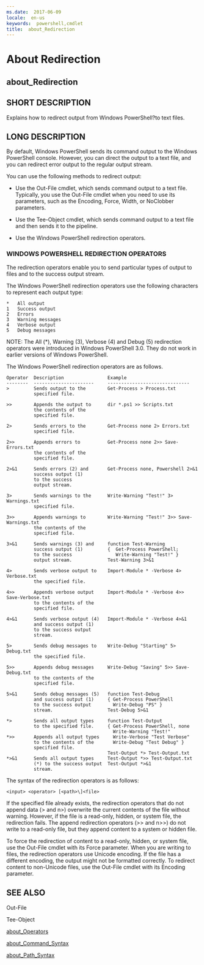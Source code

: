 ```yaml
---
ms.date:  2017-06-09
locale:  en-us
keywords:  powershell,cmdlet
title:  about_Redirection
---
```


# About Redirection
## about_Redirection


## SHORT DESCRIPTION
Explains how to redirect output from  Windows PowerShell?to text files.


## LONG DESCRIPTION
By default, Windows PowerShell sends its command output to the  Windows PowerShell console. However, you can direct the output to a text file, and you can redirect error output to the regular output stream.

You can use the following methods to redirect output:

- Use the Out-File cmdlet, which sends command output to a text file. Typically, you use the Out-File cmdlet when you need to use its parameters, such as the Encoding, Force, Width, or NoClobber parameters.

- Use the Tee-Object cmdlet, which sends command output to a text file and then sends it to the pipeline.

- Use the Windows PowerShell redirection operators.


### WINDOWS POWERSHELL REDIRECTION OPERATORS
The redirection operators enable you to send particular types of output to files and to the success output stream.

The  Windows PowerShell redirection operators use the following characters to represent each output type:


```
*   All output  
1   Success output  
2   Errors  
3   Warning messages  
4   Verbose output  
5   Debug messages
```


NOTE: The All (\*), Warning (3), Verbose (4) and Debug (5) redirection operators were introduced in  Windows PowerShell 3.0. They do not work in earlier versions of  Windows PowerShell.

The Windows PowerShell redirection operators are as follows.


```
Operator  Description                Example    
--------  ----------------------     ------------------------------  
>         Sends output to the        Get-Process > Process.txt  
          specified file.  
  
>>        Appends the output to      dir *.ps1 >> Scripts.txt  
          the contents of the    
          specified file.  
  
2>        Sends errors to the        Get-Process none 2> Errors.txt  
          specified file.  
  
2>>       Appends errors to          Get-Process none 2>> Save-Errors.txt  
          the contents of the   
          specified file.  
  
2>&1      Sends errors (2) and       Get-Process none, Powershell 2>&1  
          success output (1)   
          to the success   
          output stream.  
  
3>        Sends warnings to the      Write-Warning "Test!" 3> Warnings.txt  
          specified file.  
  
3>>       Appends warnings to        Write-Warning "Test!" 3>> Save-Warnings.txt  
          the contents of the   
          specified file.  
  
3>&1      Sends warnings (3) and     function Test-Warning   
          success output (1)         {  Get-Process PowerShell;   
          to the success                Write-Warning "Test!" }  
          output stream.             Test-Warning 3>&1  
  
4>        Sends verbose output to    Import-Module * -Verbose 4> Verbose.txt  
          the specified file.  
  
4>>       Appends verbose output     Import-Module * -Verbose 4>> Save-Verbose.txt  
          to the contents of the   
          specified file.  
  
4>&1      Sends verbose output (4)   Import-Module * -Verbose 4>&1  
          and success output (1)      
          to the success output  
          stream.                
  
5>        Sends debug messages to    Write-Debug "Starting" 5> Debug.txt  
          the specified file.  
  
5>>       Appends debug messages     Write-Debug "Saving" 5>> Save-Debug.txt  
          to the contents of the   
          specified file.  
  
5>&1      Sends debug messages (5)   function Test-Debug   
          and success output (1)     { Get-Process PowerShell   
          to the success output        Write-Debug "PS" }  
          stream.                    Test-Debug 5>&1  
  
*>        Sends all output types     function Test-Output  
          to the specified file.     { Get-Process PowerShell, none    
                                       Write-Warning "Test!"  
*>>       Appends all output types     Write-Verbose "Test Verbose"  
          to the contents of the       Write-Debug "Test Debug" }   
          specified file.              
                                     Test-Output *> Test-Output.txt  
*>&1      Sends all output types     Test-Output *>> Test-Output.txt  
          (*) to the success output  Test-Output *>&1        
          stream.
```


The syntax of the redirection operators is as follows:


```
<input> <operator> [<path>\]<file>
```


If the specified file already exists, the redirection operators that do not append data (> and n>) overwrite the current contents of the file without warning. However, if the file is a read-only, hidden, or system file, the redirection fails. The append redirection operators (>> and n>>) do not write to a read-only file, but they append content to a system or hidden file.

To force the redirection of content to a read-only, hidden, or system file, use the Out-File cmdlet with its Force parameter. When you are writing to files, the redirection operators use Unicode encoding. If the file has a different encoding, the output might not be formatted correctly. To redirect content to non-Unicode files, use the Out-File cmdlet with its Encoding parameter.


## SEE ALSO

Out-File

Tee-Object

[about_Operators](about_Operators.md)

[about_Command_Syntax](about_Command_Syntax.md)

[about_Path_Syntax](about_Path_Syntax.md)

